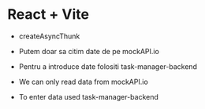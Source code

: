 # React + Vite

- createAsyncThunk

- Putem doar sa citim date de pe mockAPI.io
- Pentru a introduce date folositi task-manager-backend

- We can only read data from mockAPI.io
- To enter data used task-manager-backend
